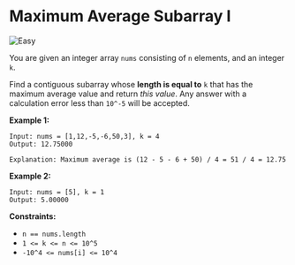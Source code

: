 # Maximum Average Subarray I

![Easy](https://img.shields.io/badge/Difficulty-Easy-green)

You are given an integer array `nums` consisting of `n` elements, and an integer `k`.

Find a contiguous subarray whose **length is equal to** `k` that has the maximum average value and return *this value*. Any answer with a calculation error less than `10^-5` will be accepted.

 

**Example 1:**
```
Input: nums = [1,12,-5,-6,50,3], k = 4
Output: 12.75000

Explanation: Maximum average is (12 - 5 - 6 + 50) / 4 = 51 / 4 = 12.75
```

**Example 2:**
```
Input: nums = [5], k = 1
Output: 5.00000
```

**Constraints:**

- `n == nums.length`
- `1 <= k <= n <= 10^5`
- `-10^4 <= nums[i] <= 10^4`